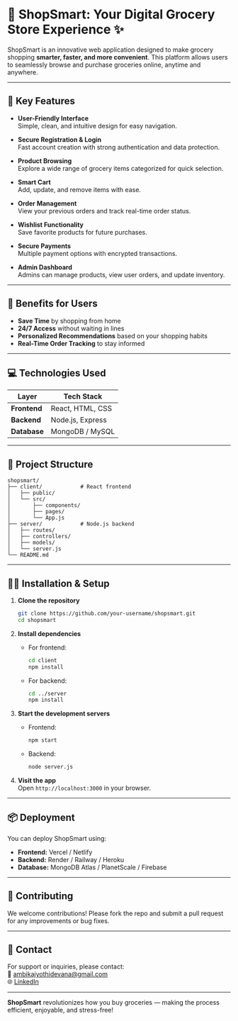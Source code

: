 # 🛒 ShopSmart: Your Digital Grocery Store Experience ✨

ShopSmart is an innovative web application designed to make grocery shopping **smarter, faster, and more convenient**. This platform allows users to seamlessly browse and purchase groceries online, anytime and anywhere.

---

## 🚀 Key Features

- **User-Friendly Interface**  
  Simple, clean, and intuitive design for easy navigation.

- **Secure Registration & Login**  
  Fast account creation with strong authentication and data protection.

- **Product Browsing**  
  Explore a wide range of grocery items categorized for quick selection.

- **Smart Cart**  
  Add, update, and remove items with ease.

- **Order Management**  
  View your previous orders and track real-time order status.

- **Wishlist Functionality**  
  Save favorite products for future purchases.

- **Secure Payments**  
  Multiple payment options with encrypted transactions.

- **Admin Dashboard**  
  Admins can manage products, view user orders, and update inventory.

---

## 🌟 Benefits for Users

- **Save Time** by shopping from home  
- **24/7 Access** without waiting in lines  
- **Personalized Recommendations** based on your shopping habits  
- **Real-Time Order Tracking** to stay informed

---

## 💻 Technologies Used

| Layer        | Tech Stack            |
|--------------|------------------------|
| **Frontend** | React, HTML, CSS       |
| **Backend**  | Node.js, Express       |
| **Database** | MongoDB / MySQL        |

---

## 📂 Project Structure

```
shopsmart/
├── client/            # React frontend
│   ├── public/
│   └── src/
│       ├── components/
│       ├── pages/
│       └── App.js
├── server/            # Node.js backend
│   ├── routes/
│   ├── controllers/
│   ├── models/
│   └── server.js
└── README.md
```

---

## 🧑‍💻 Installation & Setup

1. **Clone the repository**
   ```bash
   git clone https://github.com/your-username/shopsmart.git
   cd shopsmart
   ```

2. **Install dependencies**
   - For frontend:
     ```bash
     cd client
     npm install
     ```
   - For backend:
     ```bash
     cd ../server
     npm install
     ```

3. **Start the development servers**
   - Frontend:
     ```bash
     npm start
     ```
   - Backend:
     ```bash
     node server.js
     ```

4. **Visit the app**  
   Open `http://localhost:3000` in your browser.

---

## 📦 Deployment

You can deploy ShopSmart using:

- **Frontend:** Vercel / Netlify  
- **Backend:** Render / Railway / Heroku  
- **Database:** MongoDB Atlas / PlanetScale / Firebase

---

## 🤝 Contributing

We welcome contributions! Please fork the repo and submit a pull request for any improvements or bug fixes.

---

## 💬 Contact

For support or inquiries, please contact:  
📧 ambikajyothidevana@gmail.com  
🌐 [LinkedIn](https://linkedin.com/in/ambikajyothidevana/)

---

**ShopSmart** revolutionizes how you buy groceries — making the process efficient, enjoyable, and stress-free!
